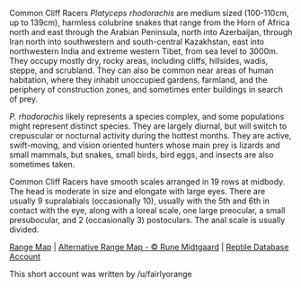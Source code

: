 Common Cliff Racers *Platyceps rhodorachis* are medium sized (100-110cm, up to 139cm), harmless colubrine snakes that range from the Horn of Africa north and east through the Arabian Peninsula, north into Azerbaijan, through Iran north into southwestern and south-central Kazakhstan, east into northwestern India and extreme western Tibet, from sea level to 3000m.  They occupy mostly dry, rocky areas, including cliffs, hillsides, wadis, steppe, and scrubland.  They can also be common near areas of human habitation, where they inhabit unoccupied gardens, farmland, and the periphery of construction zones, and sometimes enter buildings in search of prey. 

*P. rhodorachis* likely represents a species complex, and some populations might represent distinct species.  They are largely diurnal, but will switch to crepuscular or nocturnal activity during the hottest months.  They are active, swift-moving, and vision oriented hunters whose main prey is lizards and small mammals, but snakes, small birds, bird eggs, and insects are also sometimes taken.

Common Cliff Racers have smooth scales arranged in 19 rows at midbody.  The head is moderate in size and elongate with large eyes.  There are usually 9 supralabials (occasionally 10), usually with the 5th and 6th in contact with the eye, along with a loreal scale, one large preocular, a small presubocular, and 2 (occasionally 3) postoculars.  The anal scale is usually divided.

[Range Map](https://www.iucnredlist.org/species/164605/1060890) | [Alternative Range Map - © Rune Midtgaard](https://repfocus.dk/maps1/TAX/Serpentes/Colubridae/Platyceps_rhodorachis_map.html)  |  [Reptile Database Account](https://reptile-database.reptarium.cz/species?genus=Platyceps&species=rhodorachis)

This short account was written by /u/fairlyorange